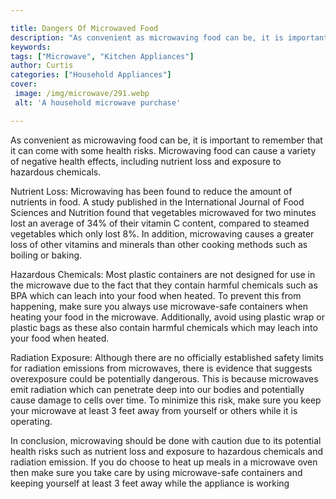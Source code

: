 ```yaml
---

title: Dangers Of Microwaved Food
description: "As convenient as microwaving food can be, it is important to remember that it can come with some health risks. Microwaving food ca...keep going and find out"
keywords: 
tags: ["Microwave", "Kitchen Appliances"]
author: Curtis
categories: ["Household Appliances"]
cover: 
 image: /img/microwave/291.webp
 alt: 'A household microwave purchase'

---
```


As convenient as microwaving food can be, it is important to remember that it can come with some health risks. Microwaving food can cause a variety of negative health effects, including nutrient loss and exposure to hazardous chemicals.

Nutrient Loss: Microwaving has been found to reduce the amount of nutrients in food. A study published in the International Journal of Food Sciences and Nutrition found that vegetables microwaved for two minutes lost an average of 34% of their vitamin C content, compared to steamed vegetables which only lost 8%. In addition, microwaving causes a greater loss of other vitamins and minerals than other cooking methods such as boiling or baking.

Hazardous Chemicals: Most plastic containers are not designed for use in the microwave due to the fact that they contain harmful chemicals such as BPA which can leach into your food when heated. To prevent this from happening, make sure you always use microwave-safe containers when heating your food in the microwave. Additionally, avoid using plastic wrap or plastic bags as these also contain harmful chemicals which may leach into your food when heated.

Radiation Exposure: Although there are no officially established safety limits for radiation emissions from microwaves, there is evidence that suggests overexposure could be potentially dangerous. This is because microwaves emit radiation which can penetrate deep into our bodies and potentially cause damage to cells over time. To minimize this risk, make sure you keep your microwave at least 3 feet away from yourself or others while it is operating. 

In conclusion, microwaving should be done with caution due to its potential health risks such as nutrient loss and exposure to hazardous chemicals and radiation emission. If you do choose to heat up meals in a microwave oven then make sure you take care by using microwave-safe containers and keeping yourself at least 3 feet away while the appliance is working
